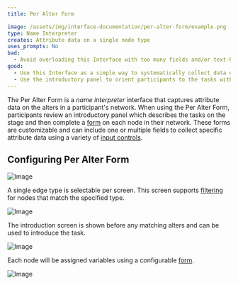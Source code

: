 ```yaml
---
title: Per Alter Form

image: /assets/img/interface-documentation/per-alter-form/example.png
type: Name Interpreter
creates: Attribute data on a single node type
uses_prompts: No
bad:
  - Avoid overloading this Interface with too many fields and/or text-heavy prompts. Instead, consider taking advantage of other more interactive Interfaces, such as the [Categorical Bin](../interface-documentation/categorical-bin) and [Ordinal Bin](../interface-documentation/ordinal-bin), to ease participant burden.
good:
  - Use this Interface as a simple way to systematically collect data on alters.
  - Use the introductory panel to orient participants to the tasks within the form they will complete for each alter.
---
```


The Per Alter Form is a _name interpreter_ interface that captures attribute data on the alters in a participant's network. When using the Per Alter Form, participants review an introductory panel which describes the tasks on the stage and then complete a [form](../key-concepts/forms) on each node in their network. These forms are customizable and can include one or multiple fields to collect specific attribute data using a variety of [input controls](../key-concepts/input-controls).

## Configuring Per Alter Form

![Image](/assets/img/interface-documentation/per-alter-form/add-screen.png)

A single edge type is selectable per screen. This screen supports [filtering](../key-concepts/network-filtering) for nodes that match the specified type.

![Image](/assets/img/interface-documentation/per-alter-form/architect-node-type.png)

The introduction screen is shown before any matching alters and can be used to introduce the task.

![Image](/assets/img/interface-documentation/per-alter-form/architect-intro.png)

Each node will be assigned variables using a configurable [form](../key-concepts/forms).

![Image](/assets/img/interface-documentation/per-alter-form/architect-form.png)

